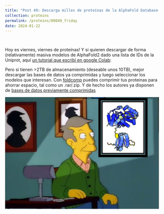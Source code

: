 ```yaml
---
title: "Post 49: Descarga milles de proteínas de la AlphaFold Database 📝"
collection: proteins
permalink: /proteins/00049_friday
date: 2024-01-22
---
```


&nbsp;

Hoy es viernes, viernes de proteínas! Y si quieren descargar de forma (relativamente) masiva modelos de AlphaFold2 dado una lista de IDs de la Uniprot, aquí [un tutorial que escribí en google Colab](https://colab.research.google.com/drive/1uHt0PJWGOU3O9BC9T4TJbQwEFO32cSNj):


Pero si tienen >2TB de almacenamiento (deseable unos 10TB), mejor descargar las bases de datos ya comprimidas y luego seleccionar los modelos que interesan. Con [foldcomp](https://github.com/steineggerlab/foldcomp) puedes comprimir tus proteinas para ahorrar espacio, tal como un .rar/.zip. Y de hecho los autores ya disponen de [bases de datos previamente comprimidas](https://foldcomp.steineggerlab.workers.dev/)


![img](/images/proteins/00049_afdb.jpg)


